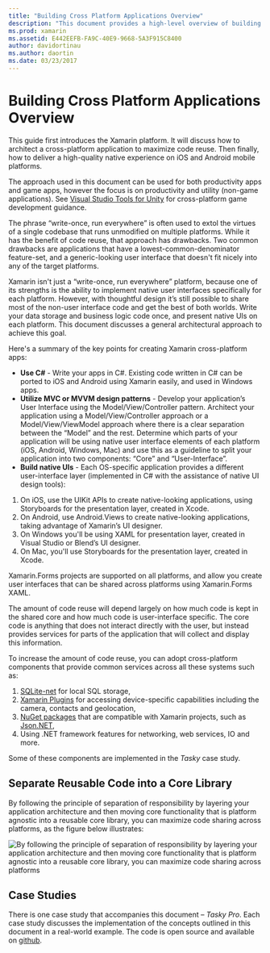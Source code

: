 ```yaml
---
title: "Building Cross Platform Applications Overview"
description: "This document provides a high-level overview of building cross-platform applications. It discusses the value of C#, design patterns such as MVC/MVVM, and native UIs."
ms.prod: xamarin
ms.assetid: E442EEFB-FA9C-40E9-9668-5A3F915C8400
author: davidortinau
ms.author: daortin
ms.date: 03/23/2017
---
```


# Building Cross Platform Applications Overview

This guide first introduces the Xamarin platform. It will discuss how to architect a
cross-platform application to maximize code reuse. Then finally, how to deliver a high-quality
native experience on iOS and Android mobile platforms.

The approach used in this document can be used for both productivity apps and game apps, however the focus is on productivity and utility 
(non-game applications). See [Visual Studio Tools for Unity](/visualstudio/cross-platform/visual-studio-tools-for-unity) for
cross-platform game development guidance.

The phrase “write-once, run everywhere” is often used to extol the
virtues of a single codebase that runs unmodified on multiple platforms. While
it has the benefit of code reuse, that approach has drawbacks. Two common drawbacks are applications
that have a lowest-common-denominator feature-set, and a generic-looking user
interface that doesn't fit nicely into any of the target platforms.

Xamarin isn't just a “write-once, run everywhere” platform, because one
of its strengths is the ability to implement native user interfaces specifically
for each platform. However, with thoughtful design it’s still possible to
share most of the non-user interface code and get the best of both worlds. Write
your data storage and business logic code once, and present native UIs on each
platform. This document discusses a general architectural approach to achieve
this goal.

Here's a summary of the key points for creating Xamarin cross-platform
apps:

- **Use C#** - Write your apps in C#. Existing code written in C# can be ported to iOS and Android using Xamarin easily, and used in Windows apps.
- **Utilize MVC or MVVM design patterns** - Develop your application’s User Interface using the Model/View/Controller pattern. Architect your application using a Model/View/Controller approach or a Model/View/ViewModel approach where there is a clear separation between the “Model” and the rest. Determine which parts of your application will be using native user interface elements of each platform (iOS, Android, Windows, Mac) and use this as a guideline to split your application into two components: “Core” and “User-Interface”.
- **Build native UIs** - Each OS-specific application provides a different user-interface layer (implemented in C# with the assistance of native UI design tools):

1. On iOS, use the UIKit APIs to create native-looking applications, using Storyboards for the presentation layer, created in Xcode.
1. On Android, use Android.Views to create native-looking applications, taking advantage of Xamarin’s UI designer.
1. On Windows you'll be using XAML for presentation layer, created in Visual Studio or Blend’s UI designer.
1. On Mac, you'll use Storyboards for the presentation layer, created in Xcode.

Xamarin.Forms projects are supported on all platforms, and allow you create user interfaces that can be shared across platforms using Xamarin.Forms XAML.

The amount of code reuse will depend largely on how much code is kept in the
shared core and how much code is user-interface specific. The core code is
anything that does not interact directly with the user, but instead provides
services for parts of the application that will collect and display this
information.

To increase the amount of code reuse, you can adopt cross-platform
components that provide common services across all these systems such as:

1. [SQLite-net](https://www.nuget.org/packages/sqlite-net-pcl/) for local SQL storage,
1. [Xamarin Plugins](https://xamarin.com/plugins) for accessing device-specific capabilities including the camera, contacts and geolocation,
1. [NuGet packages](https://nuget.org) that are compatible with Xamarin projects, such as [Json.NET](https://www.nuget.org/packages/Newtonsoft.Json/),
1. Using .NET framework features for networking, web services, IO and more.

Some of these components are implemented in the *Tasky* case study.

 <a name="Separate_Reusable_Code_into_a_Core_Library"></a>

## Separate Reusable Code into a Core Library

By following the principle of separation of responsibility by layering your application architecture and then moving core functionality that is platform agnostic into a reusable core library, you can maximize code sharing across platforms, as the figure below illustrates:

 ![By following the principle of separation of responsibility by layering your application architecture and then moving core functionality that is platform agnostic into a reusable core library, you can maximize code sharing across platforms](overview-images/layers2.png)

 <a name="Case_Studies"></a>

## Case Studies

There is one case study that accompanies this document – *Tasky Pro*. Each case study discusses the
implementation of the concepts outlined in this document in a real-world
example. The code is open source and available on [github](https://github.com/xamarin/mobile-samples/).

